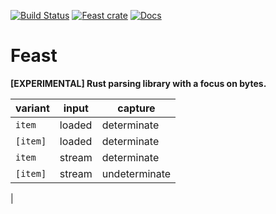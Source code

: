 [![Build Status](https://travis-ci.org/avitex/feast.svg)](https://travis-ci.org/avitex/feast)
[![Feast crate](https://img.shields.io/crates/v/feast.svg)](https://crates.io/crates/feast)
[![Docs](https://docs.rs/feast/badge.svg)](https://docs.rs/feast)

# Feast

**[EXPERIMENTAL] Rust parsing library with a focus on bytes.**


| variant  | input  | capture       |
| -------- | ------ | ------------- |
| `item`   | loaded | determinate   |
| `[item]` | loaded | determinate   |
| `item`   | stream | determinate   |
| `[item]` | stream | undeterminate |
|